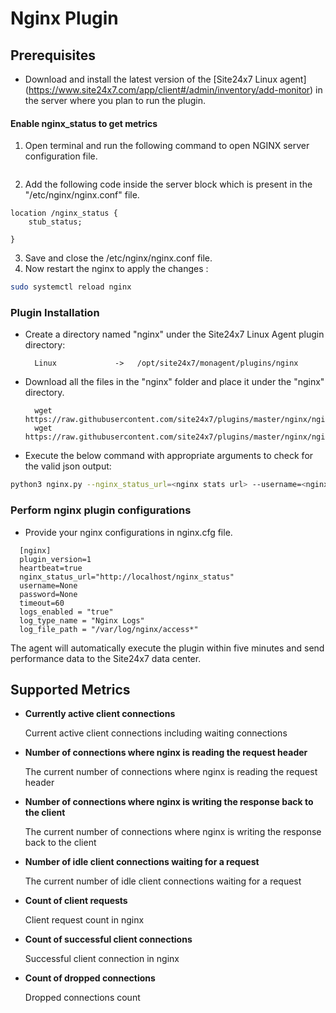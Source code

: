# Nginx Plugin
                                                                                              
## Prerequisites

- Download and install the latest version of the [Site24x7 Linux agent] (https://www.site24x7.com/app/client#/admin/inventory/add-monitor) in the server where you plan to run the plugin. 

#### Enable nginx_status to get metrics

1. Open terminal and run the following command to open NGINX server configuration file.
	```$ sudo vi /etc/nginx/nginx.conf
2. Add the following code inside the server block which is present in the "/etc/nginx/nginx.conf" file.
```
location /nginx_status {
    stub_status;
    	
}
```
3. Save and close the /etc/nginx/nginx.conf file.
4. Now restart the nginx to apply the changes :
```bash
sudo systemctl reload nginx
```


### Plugin Installation  

- Create a directory named "nginx" under the Site24x7 Linux Agent plugin directory: 

		Linux             ->   /opt/site24x7/monagent/plugins/nginx
      
- Download all the files in the "nginx" folder and place it under the "nginx" directory.

		wget https://raw.githubusercontent.com/site24x7/plugins/master/nginx/nginx.py
		wget https://raw.githubusercontent.com/site24x7/plugins/master/nginx/nginx.cfg


- Execute the below command with appropriate arguments to check for the valid json output:

 ```bash
 python3 nginx.py --nginx_status_url=<nginx stats url> --username=<nginx username> --password=<nginx password> 
 ```

### Perform nginx plugin configurations

- Provide your nginx configurations in nginx.cfg file.
```
  [nginx]
  plugin_version=1
  heartbeat=true
  nginx_status_url="http://localhost/nginx_status"
  username=None
  password=None
  timeout=60
  logs_enabled = "true"
  log_type_name = "Nginx Logs"
  log_file_path = "/var/log/nginx/access*"
```	
		
The agent will automatically execute the plugin within five minutes and send performance data to the Site24x7 data center.


## Supported Metrics

- **Currently active client connections**

    Current active client connections including waiting connections

- **Number of connections where nginx is reading the request header**

    The current number of connections where nginx is reading the request header

- **Number of connections where nginx is writing the response back to the client**

    The current number of connections where nginx is writing the response back to the client

- **Number of idle client connections waiting for a request**

    The current number of idle client connections waiting for a request
- **Count of client requests**

    Client request count in nginx

- **Count of successful client connections**

    Successful client connection in nginx

- **Count of dropped connections**

    Dropped connections count








